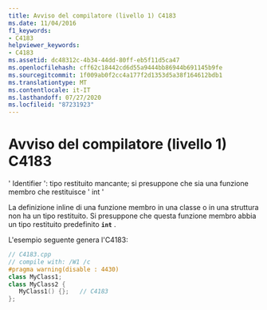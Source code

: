 ```yaml
---
title: Avviso del compilatore (livello 1) C4183
ms.date: 11/04/2016
f1_keywords:
- C4183
helpviewer_keywords:
- C4183
ms.assetid: dc48312c-4b34-44dd-80ff-eb5f11d5ca47
ms.openlocfilehash: cff62c18442cd6d55a9444bb86944b691145b9fe
ms.sourcegitcommit: 1f009ab0f2cc4a177f2d1353d5a38f164612bdb1
ms.translationtype: MT
ms.contentlocale: it-IT
ms.lasthandoff: 07/27/2020
ms.locfileid: "87231923"
---
```

# <a name="compiler-warning-level-1-c4183"></a>Avviso del compilatore (livello 1) C4183

' Identifier ': tipo restituito mancante; si presuppone che sia una funzione membro che restituisce ' int '

La definizione inline di una funzione membro in una classe o in una struttura non ha un tipo restituito. Si presuppone che questa funzione membro abbia un tipo restituito predefinito **`int`** .

L'esempio seguente genera l'C4183:

```cpp
// C4183.cpp
// compile with: /W1 /c
#pragma warning(disable : 4430)
class MyClass1;
class MyClass2 {
   MyClass1() {};   // C4183
};
```
